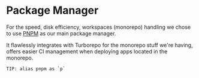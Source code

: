 # Package Manager

For the speed, disk efficiency, workspaces (monorepo) handling we chose to use [PNPM](https://pnpm.io/) as our main package manager.

It flawlessly integrates with Turborepo for the monorepo stuff we're having, offers easier CI management when deploying apps located in the monorepo.

```
TIP: alias pnpm as `p`
```
